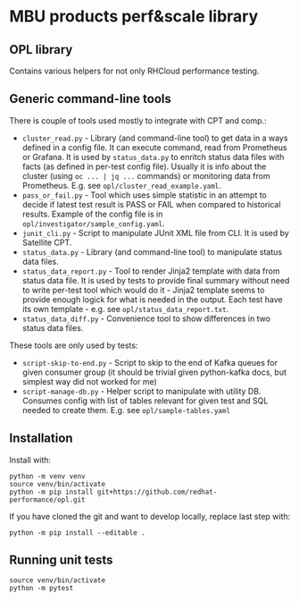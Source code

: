 MBU products perf&scale library
======================

OPL library
-----------

Contains various helpers for not only RHCloud performance testing.

Generic command-line tools
--------------------------

There is couple of tools used mostly to integrate with CPT and comp.:

* `cluster_read.py` - Library (and command-line tool) to get data in a ways
  defined in a config file. It can execute command, read from Prometheus or
  Grafana. It is used by `status_data.py` to enritch status data files with
  facts (as defined in per-test config file). Usually it is info about
  the cluster (using `oc ... | jq ...` commands) or monitoring data from
  Prometheus. E.g. see `opl/cluster_read_example.yaml`.
* `pass_or_fail.py` - Tool which uses simple statistic in an attempt to
  decide if latest test result is PASS or FAIL when compared to historical
  results. Example of the config file is in
  `opl/investigator/sample_config.yaml`.
* `junit_cli.py` - Script to manipulate JUnit XML file from CLI. It is
  used by Satellite CPT.
* `status_data.py` - Library (and command-line tool) to manipulate status
  data files.
* `status_data_report.py` - Tool to render Jinja2 template with data from
  status data file. It is used by tests to provide final summary without need
  to write per-test tool which would do it - Jinja2 template seems to provide
  enough logick for what is needed in the output. Each test have its own
  template - e.g. see `opl/status_data_report.txt`.
* `status_data_diff.py` - Convenience tool to show differences in two status
  data files.

These tools are only used by tests:

* `script-skip-to-end.py` - Script to skip to the end of Kafka queues for
  given consumer group (it should be trivial given python-kafka docs, but
  simplest way did not worked for me)
* `script-manage-db.py` - Helper script to manipulate with utility DB.
  Consumes config with list of tables relevant for given test and SQL needed
  to create them. E.g. see `opl/sample-tables.yaml`

Installation
------------

Install with:

    python -m venv venv
    source venv/bin/activate
    python -m pip install git+https://github.com/redhat-performance/opl.git

If you have cloned the git and want to develop locally, replace last step with:

    python -m pip install --editable .

Running unit tests
------------------

    source venv/bin/activate
    python -m pytest
